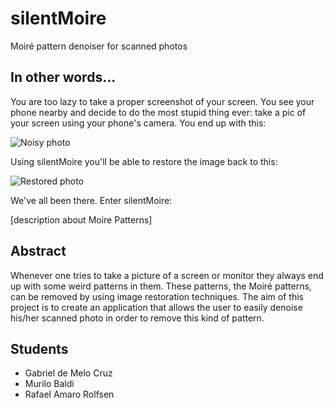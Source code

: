 # silentMoire

Moiré pattern denoiser for scanned photos

## In other words...

You are too lazy to take a proper screenshot of your screen. You see your phone nearby and decide to do the most stupid thing ever: take a pic of your screen using your phone's camera. You end up with this:

![Noisy photo](https://user-images.githubusercontent.com/23103524/57874836-d8cd6180-77e7-11e9-8cda-cdf32e0b2f82.png)

Using silentMoire you'll be able to restore the image back to this:

![Restored photo](https://user-images.githubusercontent.com/23103524/57874787-c6ebbe80-77e7-11e9-899e-c72f5756e1df.png)

We've all been there. Enter silentMoire:

[description about Moire Patterns]

## Abstract

Whenever one tries to take a picture of a screen or monitor they always end up with some weird patterns in them. These patterns, the Moiré patterns, can be removed by using image restoration techniques. The aim of this project is to create an application that allows the user to easily denoise his/her scanned photo in order to remove this kind of pattern.

## Students

- Gabriel de Melo Cruz
- Murilo Baldi 
- Rafael Amaro Rolfsen
